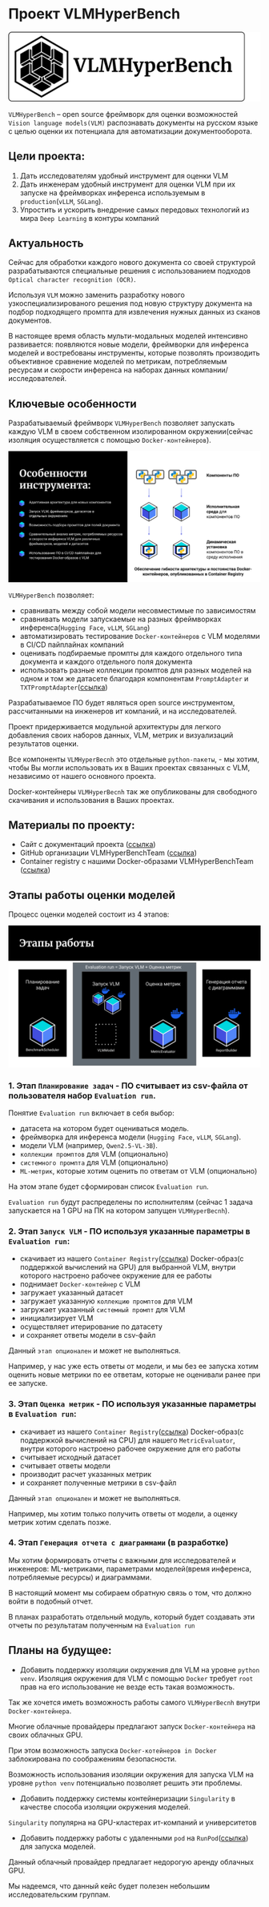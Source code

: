 # Проект VLMHyperBench

![VLMHyperBench_logo](repo_pics/VLMHyperBench_logo.png)

`VLMHyperBench` – open source фреймворк для оценки возможностей `Vision language models(VLM)` распознавать документы на русском языке с целью оценки их потенциала для автоматизации документооборота.

## Цели проекта:
1. Дать исследователям удобный инструмент для оценки VLM
2. Дать инженерам удобный инструмент для оценки VLM при их запуске на фреймворках инференса используемым в `production`(`vLLM`, `SGLang`).
3. Упростить и ускорить внедрение самых передовых технологий из мира `Deep Learning` в контуры компаний

## Актуальность
Сейчас для обработки каждого нового документа со своей структурой разрабатываются специальные решения с использованием подходов `Optical character recognition (OCR)`.

Используя `VLM` можно заменить разработку нового узкоспециализированого решения под новую структуру документа на подбор подходящего промпта для извлечения нужных данных из сканов документов. 

В настоящее время область мульти-модальных моделей интенсивно развивается: появляются новые модели, фреймворки для инференса моделей и востребованы инструменты, которые позволять производить объективное сравнение моделей по метрикам, потребляемым ресурсам и скорости инференса на наборах данных компании/исследователей.

## Ключевые особенности
Разрабатываемый фреймворк `VLMHyperBench` позволяет запускать каждую VLM в своем собственном изолированном окружении(сейчас изоляция осуществляется с помощью `Docker-контейнеров`).

![features_of_the_tool](repo_pics/features_of_the_tool.png)

`VLMHyperBench` позволяет:
* сравнивать между собой модели несовместимые по зависимостям
* сравнивать модели запускаемые на разных фреймворках инференса(`Hugging Face`, `vLLM`, `SGLang`)
* автоматизировать тестирование `Docker-контейнеров` с VLM моделями в CI/CD пайплайнах компаний
* оценивать подбираемые промпты для каждого отдельного типа документа и каждого отдельного поля документа
* использовать разные коллекции промптов для разных моделей на одном и том же датасете благодаря компонентам `PromptAdapter` и `TXTPromptAdapter`([ссылка](https://github.com/VLMHyperBenchTeam/prompt_adapter))

Разрабатываемое ПО будет являться open source инструментом, рассчитанными на инженеров ит компаний, и на исследователей.

Проект придерживается модульной архитектуры для легкого добавления своих наборов данных, VLM, метрик и визуализаций результатов оценки.

Все компоненты `VLMHyperBecnh` это отдельные `python-пакеты`, - мы хотим, чтобы Вы могли использовать их в Ваших проектах связанных с VLM, независимо от нашего основного проекта.

Docker-контейнеры `VLMHyperBecnh` так же опубликованы для свободного скачивания и использования в Ваших проектах.

## Материалы по проекту:
* Сайт с документаций проекта ([ссылка](https://vlmhyperbenchteam.github.io/VLMHyperBenchDocs/))
* GitHub организации VLMHyperBenchTeam ([ссылка](https://github.com/orgs/VLMHyperBenchTeam/repositories))
* Container registry с нашими Docker-образами VLMHyperBenchTeam ([ссылка](https://github.com/orgs/VLMHyperBenchTeam/packages))


## Этапы работы оценки моделей
Процесс оценки моделей состоит из 4 этапов:

![stages_of_work.png](repo_pics/stages_of_work.png)

### 1. Этап `Планирование задач` - ПО считывает из csv-файла от пользователя набор `Evaluation run`.

Понятие `Evaluation run` включает в себя выбор:
* датасета на котором будет оцениваться модель.
* фреймворка для инференса модели (`Hugging Face`, `vLLM`, `SGLang`).
* модели VLM (например, `Qwen2.5-VL-3B`).
* `коллекции промптов` для VLM (опционально)
* `cистемного промпта` для VLM (опционально)
* `ML-метрик`, которые хотим оценить по ответам от VLM (опционально)

На этом этапе будет сформирован список `Evaluation run`.

`Evaluation run` будут распределены по исполнителям (сейчас 1 задача запускается на 1 GPU на ПК на котором запущен `VLMHyperBecnh`).

### 2. Этап `Запуск VLM` - ПО используя указанные параметры в `Evaluation run`:

* скачивает из нашего `Container Registry`([ссылка](https://github.com/orgs/VLMHyperBenchTeam/packages)) Docker-образ(с поддержкой вычислений на GPU) для выбранной VLM, внутри которого настроено рабочее окружение для ее работы
* поднимает `Docker-контейнер` с VLM
* загружает указанный датасет
* загружает указанную `коллекцию промптов` для VLM
* загружает указанный `cистемный промпт` для VLM
* инициализирует VLM
* осуществляет итерирование по датасету
* и сохраняет ответы модели в csv-файл

Данный `этап опционален` и может не выполняться.

Например, у нас уже есть ответы от модели, и мы без ее запуска хотим оценить новые метрики по ее ответам, которые не оценивали ранее при ее запуске.

### 3. Этап `Оценка метрик` - ПО используя указанные параметры в `Evaluation run`:

* скачивает из нашего `Container Registry`([ссылка](https://github.com/orgs/VLMHyperBenchTeam/packages)) Docker-образ(с поддержкой вычислений на CPU) для нашего `MetricEvaluator`, внутри которого настроено рабочее окружение для его работы
* считывает исходный датасет
* считывает ответы модели
* производит расчет указанных метрик
* и сохраняет полученные метрики в csv-файл

Данный `этап опционален` и может не выполняться.

Например, мы хотим только получить ответы от модели, а оценку метрик хотим сделать позже.

### 4. Этап `Генерация отчета с диаграммами` (в разработке)

Мы хотим формировать отчеты с важными для исследователей и инженеров: ML-метриками, параметрами моделей(время инференса, потребляемые ресурсы) и диаграммами.

В настоящий момент мы собираем обратную связь о том, что должно войти в подобный отчет.

В планах разработать отдельный модуль, который будет создавать эти отчеты по результатам полученным на `Evaluation run`

## Планы на будущее:
* Добавить поддержку изоляции окружения для VLM на уровне `python venv`.
Изоляция окружения для VLM с помощью `Docker` требует `root` прав на его использование не везде есть такая возможность.

Так же хочется иметь возможность работы самого `VLMHyperBecnh` внутри `Docker-контейнера`.

Многие облачные провайдеры предлагают запуск `Docker-контейнера` на своих облачных GPU.

При этом возможность запуска `Docker-котейнеров in Docker` заблокирована по соображениям безопасности.

Возможность использования изоляции окружения для запуска VLM на уровне `python venv` потенциально позволяет решить эти проблемы.

* Добавить поддержку системы контейнеризации `Singularity` в качестве способа изоляции окружения моделей.

`Singularity` популярна на GPU-кластерах ит-компаний и университетов

* Добавить поддержку работы с удаленными `pod` на `RunPod`([ссылка](https://www.runpod.io/)) для запуска моделей.

Данный облачный провайдер предлагает недорогую аренду облачных GPU.

Мы надеемся, что данный кейс будет полезен небольшим исследовательским группам.

